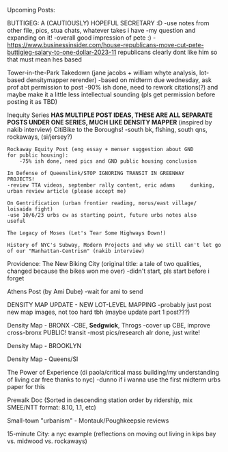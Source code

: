 Upcoming Posts: 

BUTTIGEG: A (CAUTIOUSLY) HOPEFUL SECRETARY :D
-use notes from other file, pics, stua chats, whatever takes i have
-my question and expanding on it!
-overall good impression of pete :)
-https://www.businessinsider.com/house-republicans-move-cut-pete-buttigieg-salary-to-one-dollar-2023-11 republicans clearly dont like him so that must mean hes based

Tower-in-the-Park Takedown (jane jacobs + william whyte analysis, lot-based densitymapper rerender)
-based on midterm due wednesday, ask prof abt permission to post
-90% ish done, need to rework citations(?) and maybe make it a little less intellectual sounding (pls get permission before posting it as TBD)

Inequity Series **HAS MULTIPLE POST IDEAS, THESE ARE ALL SEPARATE POSTS UNDER ONE SERIES, MUCH LIKE DENSITY MAPPER** (inspired by nakib interview)
	CitiBike to the Boroughs!
	-south bk, flshing, south qns, rockaways, (si/jersey?)

	Rockaway Equity Post (eng essay + menser suggestion about GND 		for public housing): 
		-75% ish done, need pics and GND public housing conclusion

	In Defense of Queenslink/STOP IGNORING TRANSIT IN GREENWAY 					 PROJECTS! 
	-review TTA videos, september rally content, eric adams 	dunking, urban review article (please accept me)

	On Gentrification (urban frontier reading, morus/east village/	loisaida fight)
	-use 10/6/23 urbs cw as starting point, future urbs notes also 		useful

	The Legacy of Moses (Let's Tear Some Highways Down!)

	History of NYC's Subway, Modern Projects and why we still can't let go of our "Manhattan-Centrism" (nakib interview)


Providence: The New Biking City (original title: a tale of two qualities, changed because the bikes won me over)
-didn't start, pls start before i forget 

Athens Post (by Ami Dube)
-wait for ami to send

DENSITY MAP UPDATE - NEW LOT-LEVEL MAPPING
-probably just post new map images, not too hard tbh (maybe update part 1 post???)

Density Map - BRONX
	-CBE, **Sedgwick**, Throgs
		-cover up CBE, improve cross-bronx PUBLIC! transit
-most pics/research alr done, just write!

Density Map - BROOKLYN

Density Map - Queens/SI

The Power of Experience (di paola/critical mass building/my understanding of living car free thanks to nyc)
-dunno if i wanna use the first midterm urbs paper for this

Prewalk Doc (Sorted in descending station order by ridership, mix SMEE/NTT format: 8.10, 1.1, etc) 

Small-town "urbanism" - Montauk/Poughkeepsie reviews 

15-minute City: a nyc example (reflections on moving out living in kips bay vs. midwood vs. rockaways) 